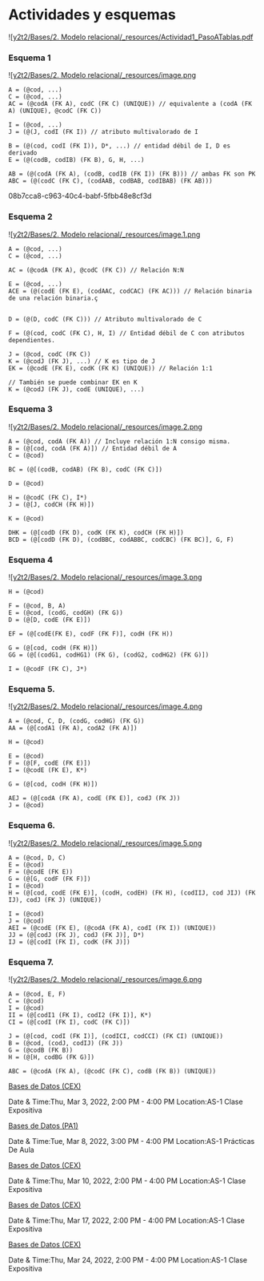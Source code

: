 

# Actividades y esquemas

![[y2t2/Bases/2. Modelo relacional/_resources/Actividad1_PasoATablas.pdf](_resources/Actividad1_PasoATablas.pdf)

### Esquema 1

![[y2t2/Bases/2. Modelo relacional/_resources/image.png](_resources/image.png)

```
A = (@cod, ...)
C = (@cod, ...)
AC = (@codA (FK A), codC (FK C) (UNIQUE)) // equivalente a (codA (FK A) (UNIQUE), @codC (FK C))

I = (@cod, ...)
J = (@(J, codI (FK I)) // atributo multivalorado de I

B = (@(cod, codI (FK I)), D*, ...) // entidad débil de I, D es derivado
E = (@(codB, codIB) (FK B), G, H, ...)

AB = (@(codA (FK A), (codB, codIB (FK I)) (FK B))) // ambas FK son PK
ABC = (@(codC (FK C), (codAAB, codBAB, codIBAB) (FK AB)))
```

<YARLE-EN-V10-TASK>08b7cca8-c963-40c4-babf-5fbb48e8cf3d</YARLE-EN-V10-TASK>

### Esquema 2

![[y2t2/Bases/2. Modelo relacional/_resources/image.1.png](_resources/image.1.png)

```
A = (@cod, ...)
C = (@cod, ...)

AC = (@codA (FK A), @codC (FK C)) // Relación N:N

E = (@cod, ...)
ACE = (@(codE (FK E), (codAAC, codCAC) (FK AC))) // Relación binaria de una relación binaria.ç


D = (@(D, codC (FK C))) // Atributo multivalorado de C

F = (@(cod, codC (FK C), H, I) // Entidad débil de C con atributos dependientes.

J = (@cod, codC (FK C))
K = (@codJ (FK J), ...) // K es tipo de J
EK = (@codE (FK E), codK (FK K) (UNIQUE)) // Relación 1:1

// También se puede combinar EK en K
K = (@codJ (FK J), codE (UNIQUE), ...)
```


### Esquema 3

![[y2t2/Bases/2. Modelo relacional/_resources/image.2.png](_resources/image.2.png)

```
A = (@cod, codA (FK A)) // Incluye relación 1:N consigo misma.
B = (@[cod, codA (FK A)]) // Entidad débil de A
C = (@cod)

BC = (@[(codB, codAB) (FK B), codC (FK C)])

D = (@cod)

H = (@codC (FK C), I*)
J = (@[J, codCH (FK H)])

K = (@cod)

DHK = (@[codD (FK D), codK (FK K), codCH (FK H)])
BCD = (@[codD (FK D), (codBBC, codABBC, codCBC) (FK BC)], G, F)
```


### Esquema 4

![[y2t2/Bases/2. Modelo relacional/_resources/image.3.png](_resources/image.3.png)

```
H = (@cod)

F = (@cod, B, A)
E = (@cod, (codG, codGH) (FK G))
D = (@[D, codE (FK E)])

EF = (@[codE(FK E), codF (FK F)], codH (FK H))

G = (@[cod, codH (FK H)])
GG = (@[(codG1, codHG1) (FK G), (codG2, codHG2) (FK G)])

I = (@codF (FK C), J*)
```



### Esquema 5.

![[y2t2/Bases/2. Modelo relacional/_resources/image.4.png](_resources/image.4.png)

```
A = (@cod, C, D, (codG, codHG) (FK G))
AA = (@[codA1 (FK A), codA2 (FK A)])

H = (@cod)

E = (@cod)
F = (@[F, codE (FK E)])
I = (@codE (FK E), K*)

G = (@[cod, codH (FK H)])

AEJ = (@[codA (FK A), codE (FK E)], codJ (FK J))
J = (@cod)
```


### Esquema 6.

![[y2t2/Bases/2. Modelo relacional/_resources/image.5.png](_resources/image.5.png)

```
A = (@cod, D, C)
E = (@cod)
F = (@codE (FK E))
G = (@[G, codF (FK F)])
I = (@cod)
H = (@[cod, codE (FK E)], (codH, codEH) (FK H), (codIIJ, cod JIJ) (FK IJ), codJ (FK J) (UNIQUE))

I = (@cod)
J = (@cod)
AEI = (@codE (FK E), (@codA (FK A), codI (FK I)) (UNIQUE))
JJ = (@[codJ (FK J), codJ (FK J)], D*)
IJ = (@[codI (FK I), codK (FK J)])
```



### Esquema 7.

![[y2t2/Bases/2. Modelo relacional/_resources/image.6.png](_resources/image.6.png)

```
A = (@cod, E, F)
C = (@cod)
I = (@cod)
II = (@[codI1 (FK I), codI2 (FK I)], K*)
CI = (@[codI (FK I), codC (FK C)])

J = (@[cod, codI (FK I)], (codICI, codCCI) (FK CI) (UNIQUE))
B = (@cod, (codJ, codIJ) (FK J))
G = (@codB (FK B))
H = (@[H, codBG (FK G)])

ABC = (@codA (FK A), (@codC (FK C), codB (FK B)) (UNIQUE))
```


[Bases de Datos (CEX)](https://www.google.com/calendar/event?eid=XzhkOWxjZ3JmZHByNmFzams2MHIzZ29wcDZncmphZGI1Nm9vajZkaG43NG82NGRqMzZkaTZhZTFsNnNzajJwOW42NWhnIHVuZGVyc2NvcmViaXNAbQ)

Date & Time:Thu, Mar 3, 2022, 2:00 PM - 4:00 PM
Location:AS-1
Clase Expositiva

[Bases de Datos (PA1)](https://www.google.com/calendar/event?eid=XzhkOWxjZ3JmZHByNmFzamtjOHM2MmRqM2NvcG0yZHBwNnNwMzJjcjFjZGhqaWRiNTc0b2owYzMzNmdzajJkcjRjb3NnIHVuZGVyc2NvcmViaXNAbQ)

Date & Time:Tue, Mar 8, 2022, 3:00 PM - 4:00 PM
Location:AS-1
Prácticas De Aula

[Bases de Datos (CEX)](https://www.google.com/calendar/event?eid=XzhkOWxjZ3JmZHByNmFzamtjNHJqaWNwa2M0cWpjcGhwNjhwM2FwMW82dGhqZWNobjY4cGoyY2IyYzRxbWNkMW03NG8wIHVuZGVyc2NvcmViaXNAbQ)

Date & Time:Thu, Mar 10, 2022, 2:00 PM - 4:00 PM
Location:AS-1
Clase Expositiva

[Bases de Datos (CEX)](https://www.google.com/calendar/event?eid=XzhkOWxjZ3JmZHByNmFzamtjNWdqY2MxZzZzcjNhb3BnY2dvMzJwOWk2MHJqYWQxajYxZ200ZDMzY2xoNjhjajNjOHJnIHVuZGVyc2NvcmViaXNAbQ)

Date & Time:Thu, Mar 17, 2022, 2:00 PM - 4:00 PM
Location:AS-1
Clase Expositiva

[Bases de Datos (CEX)](https://www.google.com/calendar/event?eid=XzhkOWxjZ3JmZHByNmFzamtjZ28zaW9oZ2NrcWo0Y3BwNnNvajhkMW42cGhtNm85cDZkaTY0cDFpNzRyamFvcGpjcGkwIHVuZGVyc2NvcmViaXNAbQ)

Date & Time:Thu, Mar 24, 2022, 2:00 PM - 4:00 PM
Location:AS-1
Clase Expositiva
